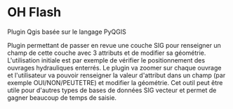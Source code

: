 # OH Flash
Plugin Qgis basée sur le langage PyQGIS


Plugin permettant de passer en revue une couche SIG pour renseigner un champ de cette couche avec 3 attributs et de modifier sa géométrie.
L'utilisation initiale est par exemple de vérifier le positionnement des ouvrages hydrauliques enterrés.
Le plugin va zoomer sur chaque ouvrage et l'utilisateur va pouvoir renseigner la valeur d'attribut dans un champ (par exemple OUI/NON/PEUTETRE) et modifier la géométrie.
Cet outil peut être utile pour d'autres types de bases de données SIG vecteur et permet de gagner beaucoup de temps de saisie.
